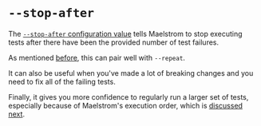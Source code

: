 # `--stop-after`

The [`--stop-after` configuration value](config.md#stop-after) tells Maelstrom
to stop executing tests after there have been the provided number of test
failures.

As mentioned [before](repeat.md), this can pair well with `--repeat`.

It can also be useful when you've made a lot of breaking changes and you need
to fix all of the failing tests.

Finally, it gives you more confidence to regularly run a larger set of tests,
especially because of Maelstrom's execution order, which is [discussed
next](test-execution-order.md).

